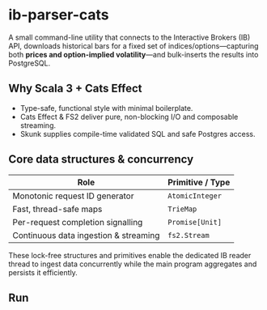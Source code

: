 # ib-parser-cats

A small command-line utility that connects to the Interactive Brokers (IB) API, downloads historical bars for a fixed set of indices/options—capturing both **prices and option-implied volatility**—and bulk-inserts the results into PostgreSQL.

## Why Scala 3 + Cats Effect
* Type-safe, functional style with minimal boilerplate.
* Cats Effect & FS2 deliver pure, non-blocking I/O and composable streaming.
* Skunk supplies compile-time validated SQL and safe Postgres access.

## Core data structures & concurrency
| Role                                   | Primitive / Type                                        |
|----------------------------------------|---------------------------------------------------------|
| Monotonic request ID generator         | `AtomicInteger`                                         |
| Fast, thread-safe maps                 | `TrieMap`                                               |
| Per-request completion signalling      | `Promise[Unit]`                                         |
| Continuous data ingestion & streaming  | `fs2.Stream`                                            |

These lock-free structures and primitives enable the dedicated IB reader thread to ingest data concurrently while the main program aggregates and persists it efficiently.

## Run
